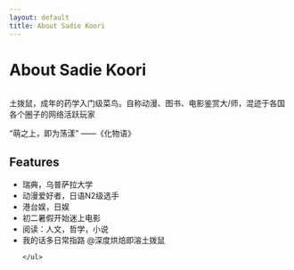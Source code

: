 ```yaml
---
layout: default
title: About Sadie Koori
---
```


<div class="post">
	<h1 class="pageTitle">About Sadie Koori</h1>
	<img src="{{ '/assets/img/img-385433f97cc943e6bcee2d6ce105d6bb.jpg' | prepend: site.baseurl }}" alt="">
	<p class="intro">土拨鼠，成年的药学入门级菜鸟。自称动漫、图书、电影鉴赏大/师，混迹于各国各个圈子的网络活跃玩家</p>
	<p>“萌之上，即为荡漾” ——《化物语》</p>
	<h2>Features</h2>
	<ul>
		<li>瑞典，乌普萨拉大学</li>
		<li>动漫爱好者，日语N2级选手</li>
		<li>港台娱，日娱</li>
  		<li>初二暑假开始迷上电影</li>
  		<li>阅读：人文，哲学，小说</li>
  		<li>我的话多日常指路 @深度烘焙即溶土拨鼠 </li>
  		
  	</ul>
</div>
